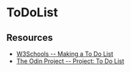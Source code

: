 # ToDoList

## Resources

- [W3Schools -- Making a To Do List](https://www.w3schools.com/howto/howto_js_todolist.asp)
- [The Odin Project -- Project: To Do List](https://www.theodinproject.com/lessons/node-path-javascript-todo-list)
